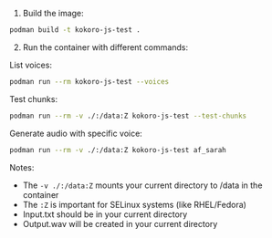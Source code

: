 1. Build the image:

```bash
podman build -t kokoro-js-test .
```

2. Run the container with different commands:

List voices:

```bash
podman run --rm kokoro-js-test --voices
```

Test chunks:

```bash
podman run --rm -v ./:/data:Z kokoro-js-test --test-chunks
```

Generate audio with specific voice:

```bash
podman run --rm -v ./:/data:Z kokoro-js-test af_sarah
```

Notes:

- The `-v ./:/data:Z` mounts your current directory to /data in the container
- The `:Z` is important for SELinux systems (like RHEL/Fedora)
- Input.txt should be in your current directory
- Output.wav will be created in your current directory
